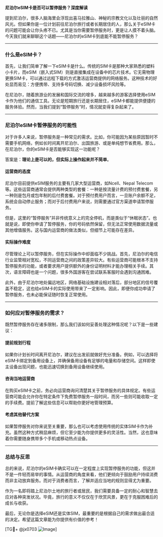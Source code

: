 **尼泊尔eSIM卡是否可以暂停服务？深度解读**

提到尼泊尔，很多人脑海里会浮现出喜马拉雅山、神秘的宗教文化以及壮丽的自然风光。但如果你是一位计划前往尼泊尔旅行或者长期居住的人，那么关于eSIM卡的问题可能会让你头疼不已。尤其是当你需要暂停服务时，更是让人摸不着头脑。今天我们就来聊聊这个话题——尼泊尔的eSIM卡到底能不能暂停服务？

---

### **什么是eSIM卡？**
首先，让我们简单了解一下eSIM卡是什么。传统的SIM卡是那种大家熟悉的塑料小卡片，而eSIM（嵌入式SIM）则是直接集成在设备中的芯片技术。它无需物理更换SIM卡，可以通过远程下载的方式激活运营商提供的网络服务。这种技术的好处显而易见：方便携带、支持多号码切换、减少设备损坏风险等。

在尼泊尔，随着旅游业的发展和国际交流的增多，越来越多的游客选择使用eSIM卡作为他们的通信工具。无论是短期旅行还是长期居住，eSIM卡都能提供便捷的服务体验。然而，当我们提到“暂停服务”时，情况就变得复杂起来了。

---

### **尼泊尔eSIM卡暂停服务的可能性**
对于许多人来说，暂停服务是一种常见的需求。比如，你可能因为某些原因暂时不需要手机网络，例如长时间离开尼泊尔、出国旅游、或是单纯想节省费用。那么，在尼泊尔，你的eSIM卡是否能够实现这一功能呢？

答案是：**理论上是可以的，但实际上操作起来并不简单**。

#### **运营商的态度**
尼泊尔目前提供eSIM服务的主要有几家大型运营商，如Ncell、Nepal Telecom等。这些运营商通常会提供两种类型的套餐：一种是按流量计费的预付费套餐，另一种则是包月或包年制的后付费套餐。对于预付费用户而言，一旦账户余额不足，系统会自动停止服务；而对于后付费用户来说，则需要通过官方渠道申请暂停服务。

但是，这里的“暂停服务”并非传统意义上的完全停机，而是类似于“休眠状态”。也就是说，即使你申请了暂停服务，你的号码依然保留，但无法正常使用数据流量或其他增值服务。这与国内运营商的做法类似，但细节上可能存在差异。

#### **实际操作难度**
尽管理论上可以暂停服务，但在实际操作中却面临不少挑战。首先，尼泊尔的电信行业监管相对宽松，不同运营商之间的政策差异较大。有些运营商可能根本不支持暂停服务的功能，或者要求用户提供额外的身份证明材料才能办理相关手续。其次，语言障碍也是一个问题，很多外国游客在尝试联系客服时会遇到沟通困难。

此外，由于尼泊尔地处偏远地区，网络基础设施建设相对落后，部分地区的信号覆盖不稳定，这也给eSIM卡的实际使用带来了一定影响。因此，即便你成功申请了暂停服务，也未必能保证随时恢复正常使用。

---

### **如何应对暂停服务的需求？**
既然暂停服务存在诸多限制，那么我们该如何妥善处理这种情况呢？以下是一些建议：

#### **提前规划行程**
如果你计划长时间离开尼泊尔，建议在出发前就做好充分准备。例如，可以选择将eSIM卡绑定到备用设备上，并确保备用设备有足够的电量和存储空间。这样即使主设备出现问题，也能迅速切换到备用设备继续使用。

#### **咨询当地运营商**
在购买eSIM卡之前，务必向运营商询问清楚其关于暂停服务的具体规定。有些运营商可能会允许你在特定条件下免费暂停服务一段时间，而另一些则可能收取一定的手续费。提前了解这些信息可以帮助你更好地管理预算。

#### **考虑其他替代方案**
如果暂停服务对你来说至关重要，那么也可以考虑使用传统的实体SIM卡作为补充。虽然这种方式稍显麻烦，但它至少能为你提供更多的灵活性。当然，这也意味着你需要随身携带多个手机或移动热点设备。

---

### **总结与反思**
总的来说，尼泊尔的eSIM卡确实可以在一定程度上实现暂停服务的功能，但这并不是一件轻而易举的事情。从运营商的角度来看，他们更倾向于鼓励用户持续消费而非主动放弃服务。而对于消费者而言，了解并适应当地的规则显得尤为重要。

作为一名即将踏上尼泊尔土地的旅行者或居民，我们需要具备一定的耐心和智慧去应对各种突发状况。毕竟，旅行的意义不仅仅在于欣赏风景，更在于克服困难后的成长与收获。

最后，无论你是选择eSIM还是实体SIM，最重要的是根据自己的需求做出最合适的决定。希望这篇文章能为你提供有价值的参考！

[TG💪+ @jx0703 ![Image](https://github.com/user-attachments/assets/dbca1d08-cadb-493c-b0ec-ad6f7a83f270)]